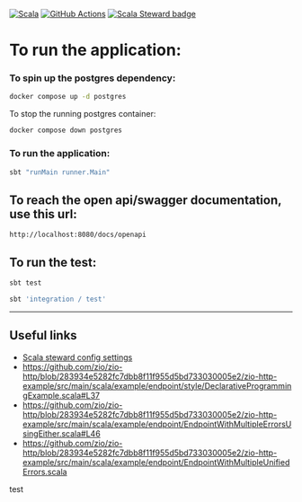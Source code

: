 [![Scala](https://img.shields.io/badge/scala-%23DC322F.svg?style=plastic&logo=scala&logoColor=white)](https://img.shields.io/badge/scala-%23DC322F.svg?style=plastic&logo=scala&logoColor=white)
[![GitHub Actions](https://img.shields.io/badge/github%20actions-%232671E5.svg?style=plastic&logo=githubactions&logoColor=white)](https://img.shields.io/badge/github%20actions-%232671E5.svg?style=plastic&logo=githubactions&logoColor=white)
[![Scala Steward badge](https://img.shields.io/badge/Scala_Steward-helping-blue.svg?style=flat&logo=data:image/png;base64,iVBORw0KGgoAAAANSUhEUgAAAA4AAAAQCAMAAAARSr4IAAAAVFBMVEUAAACHjojlOy5NWlrKzcYRKjGFjIbp293YycuLa3pYY2LSqql4f3pCUFTgSjNodYRmcXUsPD/NTTbjRS+2jomhgnzNc223cGvZS0HaSD0XLjbaSjElhIr+AAAAAXRSTlMAQObYZgAAAHlJREFUCNdNyosOwyAIhWHAQS1Vt7a77/3fcxxdmv0xwmckutAR1nkm4ggbyEcg/wWmlGLDAA3oL50xi6fk5ffZ3E2E3QfZDCcCN2YtbEWZt+Drc6u6rlqv7Uk0LdKqqr5rk2UCRXOk0vmQKGfc94nOJyQjouF9H/wCc9gECEYfONoAAAAASUVORK5CYII=)](https://scala-steward.org)

# To run the application:

### To spin up the postgres dependency:
```bash
docker compose up -d postgres
```

To stop the running postgres container:
```bash
docker compose down postgres
```

### To run the application:
```bash
sbt "runMain runner.Main"
```

## To reach the open api/swagger documentation, use this url: 
`http://localhost:8080/docs/openapi`

## To run the test:
```bash
sbt test
```

```bash
sbt 'integration / test'
```

---
## Useful links
* [Scala steward config settings](https://github.com/scala-steward-org/scala-steward/blob/main/docs/repo-specific-configuration.md)
* https://github.com/zio/zio-http/blob/283934e5282fc7dbb8f11f955d5bd733030005e2/zio-http-example/src/main/scala/example/endpoint/style/DeclarativeProgrammingExample.scala#L37
* https://github.com/zio/zio-http/blob/283934e5282fc7dbb8f11f955d5bd733030005e2/zio-http-example/src/main/scala/example/endpoint/EndpointWithMultipleErrorsUsingEither.scala#L46
* https://github.com/zio/zio-http/blob/283934e5282fc7dbb8f11f955d5bd733030005e2/zio-http-example/src/main/scala/example/endpoint/EndpointWithMultipleUnifiedErrors.scala


test
